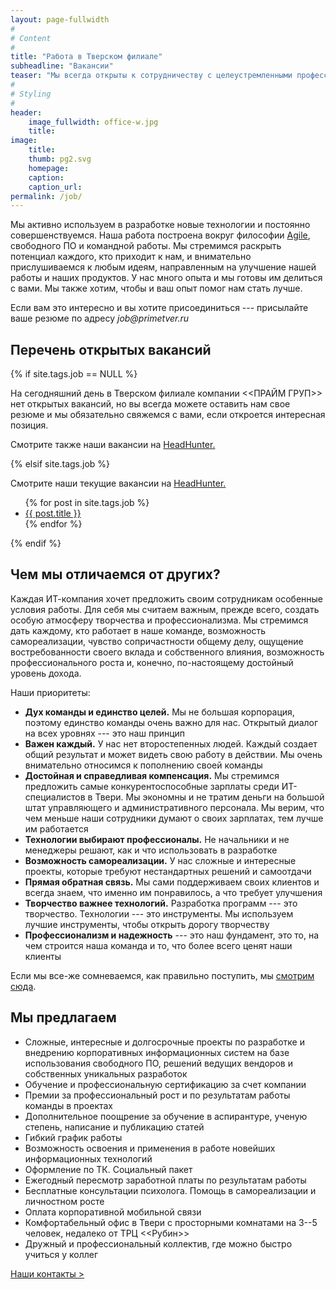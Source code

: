 ```yaml
---
layout: page-fullwidth
#
# Content
#
title: "Работа в Тверском филиале"
subheadline: "Вакансии"
teaser: "Мы всегда открыты к сотрудничеству с целеустремленными профессионалами, желающими реализовать свой потенциал в интересных долгосрочных проектах для крупных федеральных заказчиков в финансовой и промышленной сферах."
#
# Styling
#
header: 
    image_fullwidth: office-w.jpg
    title:
image:
    title:
    thumb: pg2.svg
    homepage:
    caption:
    caption_url:
permalink: /job/
---
```


Мы активно используем в разработке новые технологии и постоянно совершенствуемся. Наша работа построена вокруг философии [Agile][7], свободного ПО и командной работы. Мы стремимся раскрыть потенциал каждого, кто приходит к нам, и внимательно прислушиваемся к любым идеям, направленным на улучшение нашей работы и наших продуктов. У нас много опыта и мы готовы им делиться с вами. Мы также хотим, чтобы и ваш опыт помог нам стать лучше.

Если вам это интересно и вы хотите присоединиться --- присылайте ваше резюме по адресу _job@primetver.ru_ 

## Перечень открытых вакансий

{% if site.tags.job == NULL %}

На сегодняшний день в Тверском филиале компании <<ПРАЙМ ГРУП>> нет открытых вакансий, но вы всегда можете оставить нам свое резюме и мы обязательно свяжемся с вами, если откроется интересная позиция. 

Смотрите также наши вакансии на [HeadHunter.][4]

{% elsif site.tags.job %}

Смотрите наши текущие вакансии на [HeadHunter.][4]

<ul>
    {% for post in site.tags.job %}
    <li><a href="{{ site.url }}{{ post.url }}">{{ post.title }}</a></li>
    {% endfor %}
</ul>

{% endif %}

## Чем мы отличаемся от других?

Каждая ИТ-компания хочет предложить своим сотрудникам особенные условия работы.
Для себя мы считаем важным, прежде всего, создать особую атмосферу творчества и профессионализма. Мы стремимся дать каждому, кто работает в наше команде, возможность самореализации, чувство сопричастности общему делу, ощущение востребованности своего вклада и собственного влияния, возможность профессионального роста и, конечно, по-настоящему достойный уровень дохода. 

Наши приоритеты:

- **Дух команды и единство целей.** Мы не большая корпорация, поэтому единство команды очень важно для нас. Открытый диалог на всех уровнях --- это наш принцип
- **Важен каждый.** У нас нет второстепенных людей. Каждый создает общий результат и может видеть свою работу в действии. Мы очень внимательно относимся к пополнению своей команды
- **Достойная и справедливая компенсация.** Мы стремимся предложить самые конкурентоспособные зарплаты среди ИТ-специалистов в Твери. Мы экономны и не тратим деньги на большой штат управляющего и административного персонала. Мы верим, что чем меньше наши сотрудники думают о своих зарплатах, тем лучше им работается
- **Технологии выбирают профессионалы.** Не начальники и не менеджеры решают, как и что использовать в разработке
- **Возможность самореализации.** У нас сложные и интересные проекты, которые требуют нестандартных решений и самоотдачи
- **Прямая обратная связь.** Мы сами поддерживаем своих клиентов и всегда знаем, что именно им понравилось, а что требует улучшения
- **Творчество важнее технологий.** Разработка программ --- это творчество. Технологии --- это инструменты. Мы используем лучшие инструменты, чтобы открыть дорогу творчеству
- **Профессионализм и надежность** --- это наш фундамент, это то, на чем строится наша команда и то, что более всего ценят наши клиенты

Если мы все-же сомневаемся, как правильно поступить, мы [смотрим сюда][7].

## Мы предлагаем

- Сложные, интересные и долгосрочные проекты по разработке и внедрению корпоративных информационных систем на базе использования свободного ПО, решений ведущих вендоров и собственных уникальных разработок
- Обучение и профессиональную сертификацию за счет компании
- Премии за профессиональный рост и по результатам работы команды в проектах
- Дополнительное поощрение за обучение в аспирантуре, ученую степень, написание и публикацию статей
- Гибкий график работы
- Возможность освоения и применения в работе новейших информационных технологий
- Оформление по ТК. Социальный пакет
- Ежегодный пересмотр заработной платы по результатам работы
- Бесплатные консультации психолога. Помощь в самореализации и личностном росте
- Оплата корпоративной мобильной связи
- Комфортабельный офис в Твери с просторными комнатами на 3--5 человек, недалеко от ТРЦ <<Рубин>> 
- Дружный и профессиональный коллектив, где можно быстро учиться у коллег

[Наши контакты >][6]
  
  
 [1]: http://www.primegroup.ru
 [2]: /platform/
 [3]: /opensource/why-postgres
 [4]: http://tver.hh.ru/employer/56181
 [5]: /job/
 [6]: /contact/
 [7]: http://agilemanifesto.org/iso/ru/manifesto.html
 [8]: #
 [9]: #
 [10]: #
